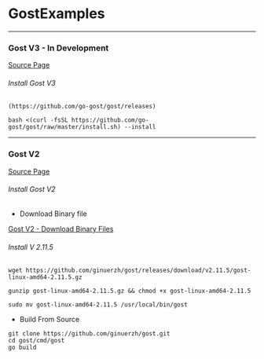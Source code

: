 # GostExamples

--------------
### Gost V3 - In Development

[Source Page](https://github.com/go-gost/gost/blob/master/README_en.md)

###### Install Gost V3
```
(https://github.com/go-gost/gost/releases)

```

```
bash <(curl -fsSL https://github.com/go-gost/gost/raw/master/install.sh) --install
```

-----
### Gost V2

[Source Page](https://github.com/ginuerzh/gost/blob/master/README_en.md)

###### Install Gost V2


* Download Binary file

[Gost V2 - Download Binary Files](https://github.com/ginuerzh/gost/releases)

###### Install V 2.11.5
```
wget https://github.com/ginuerzh/gost/releases/download/v2.11.5/gost-linux-amd64-2.11.5.gz

gunzip gost-linux-amd64-2.11.5.gz && chmod +x gost-linux-amd64-2.11.5

sudo mv gost-linux-amd64-2.11.5 /usr/local/bin/gost
```

  * Build From Source 
```
git clone https://github.com/ginuerzh/gost.git
cd gost/cmd/gost
go build
```
